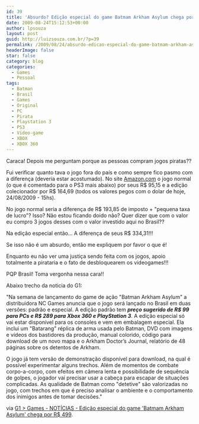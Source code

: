 ```yaml
---
id: 39
title: 'Absurdo? Edição especial do game Batmam Arkham Asylum chega por R$ 499'
date: 2009-08-24T15:12:53+00:00
author: lpsouza
layout: post
guid: http://luizsouza.com.br/?p=39
permalink: /2009/08/24/absurdo-edicao-especial-do-game-batmam-arkham-asylum-chega-por-r-499/
headerImage: false
star: false
category: blog
categories:
  - Games
  - Pessoal
tags:
  - Batman
  - Brasil
  - Games
  - Original
  - PC
  - Pirata
  - Playstation 3
  - PS3
  - Video-game
  - XBOX
  - XBOX 360
---
```

Caraca! Depois me perguntam porque as pessoas compram jogos piratas??

Fui verificar quanto tava o jogo fora do país e como sempre fico pasmo com a diferença (deveria estar acostumado). No site [Amazon.com](http://www.amazon.com/Batman-Arkham-Asylum-Playstation-3/dp/B001E8VB6O) o jogo normal (o que é comentado para o PS3 mais abaixo) por seus R$ 95,15 e a edição colecionador por R$ 164,69 (todos os valores pegos com o dolar de hoje, 24/08/2009 - 15hs).

No jogo normal seria a diferença de R$ 193,85 de imposto + "pequena taxa de lucro"? Isso? Não estou ficando doido não? Quer dizer que com o valor eu compro 3 jogos desses com o valor investido aqui no Brasil??

Na edição especial então... A diferença de seus R$ 334,31!!!

Se isso não é um absurdo, então me expliquem por favor o que é!

Enquanto eu não ver uma justiça sendo feita com os jogos, apoio totalmente a pirataria e o fato de desbloquearem os videogames!!!

PQP Brasil! Toma vergonha nessa cara!!

Abaixo trecho da noticia do G1:

"Na semana de lançamento do game de ação "Batman Arkham Asylum" a distribuidora NC Games anuncia que o jogo será lançado no Brasil em duas versões: padrão e especial. A edição padrão tem **_preço sugerido de R$ 99 para PCs e R$ 289 para Xbox 360 e PlayStation 3_**. A edição especial só vai estar disponível para os consoles e vem em embalagem especial. Ela inclui um "Batarang" réplica de arma usada pelo Batman, DVD com imagens e vídeos dos bastidores da produção, manual colorido, código para download de um novo mapa e o Arkham Doctor’s Journal, relatório de 48 páginas sobre os detentos de Arkham.

O jogo já tem versão de demonstração disponível para download, na qual é possível experimentar alguns trechos. Além de momentos de combate corpo-a-corpo, com efeitos em câmera lenta e possibilidade de sequência de golpes, o jogador vai precisar usar a cabeça para escapar de situações complicadas. As qualidade de Batman como "detetive" são valorizadas no jogo, com trechos em que é preciso analisar o ambiente e o comportamento dos inimigos antes de tomar decisões."

via [G1 > Games - NOTÍCIAS - Edição especial do game 'Batmam Arkham Asylum' chega por R$ 499](http://g1.globo.com/Noticias/Games/0,,MUL1278236-9666,00.html).
